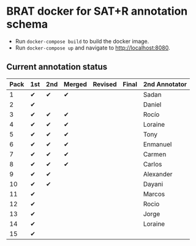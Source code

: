 # BRAT docker for SAT+R annotation schema

* Run `docker-compose build` to build the docker image.
* Run `docker-compose up` and navigate to [http://localhost:8080](http://localhost:8080).

## Current annotation status

| **Pack** | **1st** | **2nd** | **Merged** | **Revised** | **Final** | **2nd Annotator** |
|--|--|--|--|--|--|--|
|  1 | ✔ | ✔ | ✔ |   |   |  Sadan     |
|  2 | ✔ |   |   |   |   |  Daniel    |
|  3 | ✔ | ✔ | ✔ |   |   |  Rocío     |
|  4 | ✔ | ✔ | ✔ |   |   |  Loraine   |
|  5 | ✔ | ✔ | ✔ |   |   |  Tony      |
|  6 | ✔ | ✔ | ✔ |   |   |  Enmanuel  |
|  7 | ✔ | ✔ | ✔ |   |   |  Carmen    |
|  8 | ✔ | ✔ | ✔ |   |   |  Carlos    |
|  9 | ✔ | ✔ |   |   |   |  Alexander |
| 10 | ✔ | ✔ |   |   |   |  Dayani    |
| 11 | ✔ |   |   |   |   |  Marcos    |
| 12 | ✔ |   |   |   |   |  Rocio     |
| 13 | ✔ |   |   |   |   |  Jorge     |
| 14 | ✔ |   |   |   |   |  Loraine   |
| 15 | ✔ |   |   |   |   |            |
